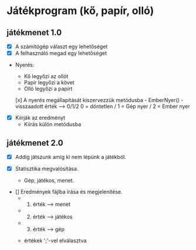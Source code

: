 # Játékprogram (kő, papír, olló)

## játékmenet 1.0
- [x] A számítógép választ egy lehetőséget
- [x] A felhasználó megad egy lehetőséget

- Nyerés:
	- Kő legyőzi az ollót
	- Papír legyőzi a követ
	- Olló legyőzi a papírt

	[x] A nyerés megállapítását kiszervezzük metódusba
		- EmberNyer()
		- visszaadott érték --> 0/1/2
		0 = döntetlen /
		1 = Gép nyer /
		2 = Ember nyer
- [x] Kiírják az eredményt
	- Kiírás külön metódusba

## játékmenet 2.0
- [x] Addig játszunk amíg ki nem lépünk a játékból.

- [x] Statisztika megvalósítása.
	- Gép, játékos, menet.

- [] Eredmények fájlba írása és megjelenítése.
	- 1. érték --> menet
	- 2. érték --> játékos
	- 3. érték --> gép
	
	- értékek ';'-vel elválasztva
